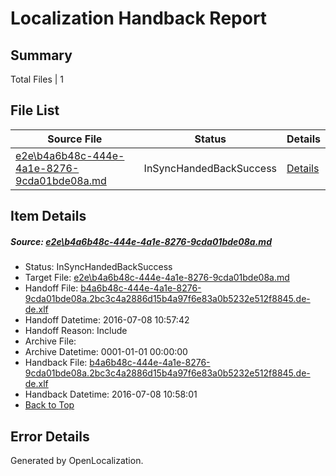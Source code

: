# <a name='report-top'></a> Localization Handback Report

## Summary
 Total Files | 1

## File List
 Source File | Status | Details 
 ----------- | ------ | ------- 
 [e2e\b4a6b48c-444e-4a1e-8276-9cda01bde08a.md](https://github.com/OpenLocalizationTestOrg/oltest/blob/2bd6165a9fb35971b1a3b888e1ac47077018e50c/e2e/b4a6b48c-444e-4a1e-8276-9cda01bde08a.md) | InSyncHandedBackSuccess | [Details](#37bbc4611ff679a4b23fb4f1bc2c9cff6a05a0d11)

## Item Details
##### <a name='37bbc4611ff679a4b23fb4f1bc2c9cff6a05a0d11'></a> Source: [e2e\b4a6b48c-444e-4a1e-8276-9cda01bde08a.md](https://github.com/OpenLocalizationTestOrg/oltest/blob/2bd6165a9fb35971b1a3b888e1ac47077018e50c/e2e/b4a6b48c-444e-4a1e-8276-9cda01bde08a.md)
* Status: InSyncHandedBackSuccess
* Target File: [e2e\b4a6b48c-444e-4a1e-8276-9cda01bde08a.md](https://github.com/OpenLocalizationTestOrg/oltest-dede-fly/blob/091feed64bd644269c26dbd12aa60d99d1efaadb/e2e/b4a6b48c-444e-4a1e-8276-9cda01bde08a.md)
* Handoff File: [b4a6b48c-444e-4a1e-8276-9cda01bde08a.2bc3c4a2886d15b4a97f6e83a0b5232e512f8845.de-de.xlf](https://github.com/OpenLocalizationTestOrg/olhandoff-e2e/blob/e9de8d50cc231c4f556eb4ed2c2dee9ba96e36c5/ol-handoff/OpenLocalizationTestOrg/oltest-dede-fly/ci/ht/b4a6b48c-444e-4a1e-8276-9cda01bde08a.2bc3c4a2886d15b4a97f6e83a0b5232e512f8845.de-de.xlf)
* Handoff Datetime: 2016-07-08 10:57:42
* Handoff Reason: Include
* Archive File: 
* Archive Datetime: 0001-01-01 00:00:00
* Handback File: [b4a6b48c-444e-4a1e-8276-9cda01bde08a.2bc3c4a2886d15b4a97f6e83a0b5232e512f8845.de-de.xlf](https://github.com/OpenLocalizationTestOrg/olhandback-e2e/blob/d11592b1aec3113c608982d7f5928c8a8756c5e8/ol-handback/OpenLocalizationTestOrg/oltest-dede-fly/ci/ht/b4a6b48c-444e-4a1e-8276-9cda01bde08a.2bc3c4a2886d15b4a97f6e83a0b5232e512f8845.de-de.xlf)
* Handback Datetime: 2016-07-08 10:58:01
* [Back to Top](#report-top)


## Error Details

Generated by OpenLocalization.

